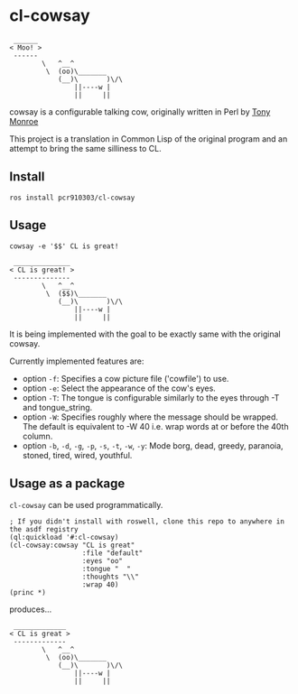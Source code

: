 # cl-cowsay

```
 ______
< Moo! >
 ------
        \   ^__^
         \  (oo)\_______
            (__)\       )\/\
                ||----w |
                ||     ||
```

cowsay is a configurable talking cow, originally written in Perl by [Tony Monroe](https://github.com/tnalpgge/rank-amateur-cowsay)

This project is a translation in Common Lisp of the original program and an attempt to bring the same silliness to CL.

## Install

``` shell
ros install pcr910303/cl-cowsay
```

## Usage

``` shell
cowsay -e '$$' CL is great!
```

```
 ______________
< CL is great! >
 --------------
        \   ^__^
         \  ($$)\_______
            (__)\       )\/\
                ||----w |
                ||     ||
```

It is being implemented with the goal to be exactly same with the original cowsay.

Currently implemented features are:

* option `-f`: Specifies a cow picture file ('cowfile') to use.
* option `-e`: Select the appearance of the cow's eyes.
* option `-T`: The tongue is configurable similarly to the eyes through -T and tongue_string.
* option `-W`: Specifies roughly where the message should be wrapped. The default is equivalent to -W 40 i.e. wrap words at or before the 40th column.
* option `-b`, `-d`, `-g`, `-p`, `-s`, `-t`, `-w`, `-y`: Mode borg, dead, greedy, paranoia, stoned, tired, wired, youthful.


## Usage as a package

`cl-cowsay` can be used programmatically.

```
; If you didn't install with roswell, clone this repo to anywhere in the asdf registry
(ql:quickload '#:cl-cowsay)
(cl-cowsay:cowsay "CL is great"
                  :file "default"
                  :eyes "oo"
                  :tongue "  "
                  :thoughts "\\"
                  :wrap 40)
(princ *)
```

produces...

```
 _____________
< CL is great >
 -------------
        \   ^__^
         \  (oo)\_______
            (__)\       )\/\
                ||----w |
                ||     ||
```

